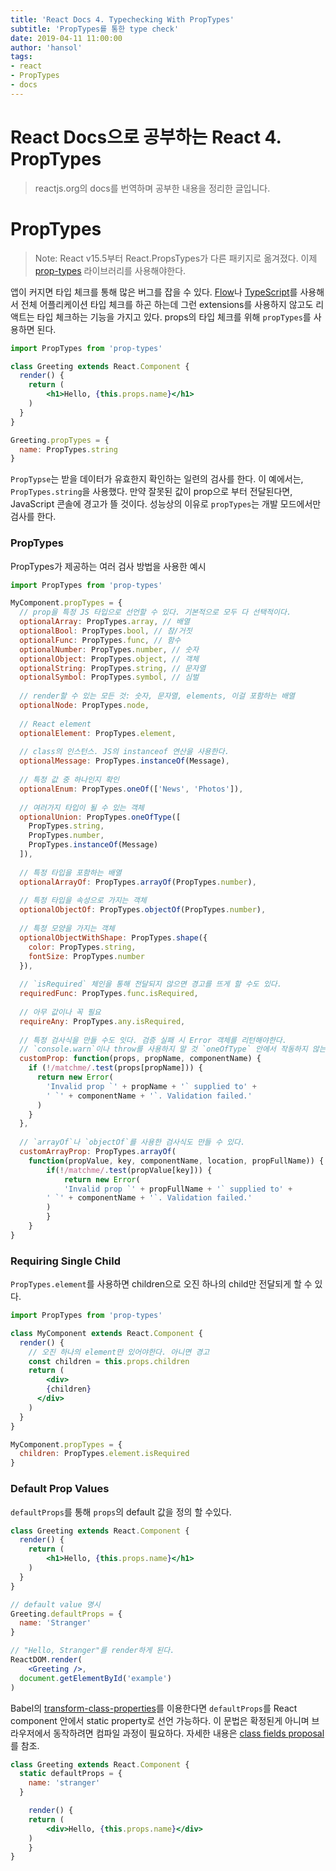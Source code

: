 ```yaml
---
title: 'React Docs 4. Typechecking With PropTypes'
subtitle: 'PropTypes를 통한 type check'
date: 2019-04-11 11:00:00
author: 'hansol'
tags:
- react
- PropTypes
- docs
---
```


# React Docs으로 공부하는 React 4. PropTypes

> reactjs.org의 docs를 번역하며 공부한 내용을 정리한 글입니다.

# PropTypes

> Note: 
> React v15.5부터 React.PropsTypes가 다른 패키지로 옮겨졌다. 이제 [prop-types](<https://www.npmjs.com/package/prop-types>) 라이브러리를 사용해야한다.

앱이 커지면 타입 체크를 통해 많은 버그를 잡을 수 있다. [Flow](<https://flow.org/>)나 [TypeScript](<https://www.typescriptlang.org/>)를 사용해서 전체 어플리케이션 타입 체크를 하곤 하는데 그런 extensions를 사용하지 않고도 리액트는 타입 체크하는 기능을 가지고 있다. props의 타입 체크를 위해 `propTypes`를 사용하면 된다.

```jsx
import PropTypes from 'prop-types'

class Greeting extends React.Component {
  render() {
    return (
    	<h1>Hello, {this.props.name}</h1>
    )
  }
}

Greeting.propTypes = {
  name: PropTypes.string
}
```

`PropTypse`는 받을 데이터가 유효한지 확인하는 일련의 검사를 한다. 이 예에서는, `PropTypes.string`을 사용했다. 만약 잘못된 값이 prop으로 부터 전달된다면, JavaScript 콘솔에 경고가 뜰 것이다. 성능상의 이유로 `propTypes`는 개발 모드에서만 검사를 한다.



### PropTypes

PropTypes가 제공하는 여러 검사 방법을 사용한 예시

```jsx
import PropTypes from 'prop-types'

MyComponent.propTypes = {
  // prop을 특정 JS 타입으로 선언할 수 있다. 기본적으로 모두 다 선택적이다.
  optionalArray: PropTypes.array, // 배열
  optionalBool: PropTypes.bool, // 참/거짓
  optionalFunc: PropTypes.func, // 함수
  optionalNumber: PropTypes.number, // 숫자
  optionalObject: PropTypes.object, // 객체
  optionalString: PropTypes.string, // 문자열
  optionalSymbol: PropTypes.symbol, // 심벌
  
  // render할 수 있는 모든 것: 숫자, 문자열, elements, 이걸 포함하는 배열
  optionalNode: PropTypes.node,
  
  // React element
  optionalElement: PropTypes.element,
  
  // class의 인스턴스. JS의 instanceof 연산을 사용한다.
  optionalMessage: PropTypes.instanceOf(Message),
  
  // 특정 값 중 하나인지 확인
  optionalEnum: PropTypes.oneOf(['News', 'Photos']),
  
  // 여러가지 타입이 될 수 있는 객체
  optionalUnion: PropTypes.oneOfType([
    PropTypes.string,
    PropTypes.number,
    PropTypes.instanceOf(Message)
  ]),
  
  // 특정 타입을 포함하는 배열
  optionalArrayOf: PropTypes.arrayOf(PropTypes.number),
  
  // 특정 타입을 속성으로 가지는 객체
  optionalObjectOf: PropTypes.objectOf(PropTypes.number),
  
  // 특정 모양을 가지는 객체
  optionalObjectWithShape: PropTypes.shape({
    color: PropTypes.string,
    fontSize: PropTypes.number
  }),
  
  // `isRequired` 체인을 통해 전달되지 않으면 경고를 뜨게 할 수도 있다.
  requiredFunc: PropTypes.func.isRequired,
  
  // 아무 값이나 꼭 필요
  requireAny: PropTypes.any.isRequired,
  
  // 특정 검사식을 만들 수도 잇다. 검증 실패 시 Error 객체를 리턴해야한다.
  // `console.warn`이나 throw를 사용하지 말 것 `oneOfType` 안에서 작동하지 않는다.
  customProp: function(props, propName, componentName) {
    if (!/matchme/.test(props[propName])) {
      return new Error(
      	'Invalid prop `' + propName + '` supplied to' +
        ' `' + componentName + '`. Validation failed.'
      )
    }
  },
  
  // `arrayOf`나 `objectOf`를 사용한 검사식도 만들 수 있다.
  customArrayProp: PropTypes.arrayOf(
    function(propValue, key, componentName, location, propFullName)) {
    	if(!/matchme/.test(propValue[key])) {
    		return new Error(
        	'Invalid prop `' + propFullName + '` supplied to' +
        ' `' + componentName + '`. Validation failed.'
        )
  		}
    }
}
```



### Requiring Single Child

`PropTypes.element`를 사용하면 children으로 오진 하나의 child만 전달되게 할 수 있다.

```jsx
import PropTypes from 'prop-types'

class MyComponent extends React.Component {
  render() {
    // 오진 하나의 element만 있어야한다. 아니면 경고
    const children = this.props.children
    return (
    	<div>
      	{children}
      </div>
    )
  }
}

MyComponent.propTypes = {
  children: PropTypes.element.isRequired
}
```



### Default Prop Values

 `defaultProps`를 통해 `props`의 default 값을 정의 할 수있다.

```jsx
class Greeting extends React.Component {
  render() {
    return (
    	<h1>Hello, {this.props.name}</h1>
    )
  }
}

// default value 명시
Greeting.defaultProps = {
  name: 'Stranger'
}

// "Hello, Stranger"를 render하게 된다.
ReactDOM.render(
	<Greeting />,
  document.getElementById('example')
)
```

Babel의 [transform-class-properties](<https://babeljs.io/docs/en/babel-plugin-proposal-class-properties>)를 이용한다면 `defaultProps`를 React component 안에서 static property로 선언 가능하다. 이 문법은 확정된게 아니며 브라우저에서 동작하려면 컴파일 과정이 필요하다. 자세한 내용은 [class fields proposal](<https://github.com/tc39/proposal-class-fields>)를 참조.

```jsx
class Greeting extends React.Component {
  static defaultProps = {
    name: 'stranger'
  }

	render() {
  	return (
  		<div>Hello, {this.props.name}</div>
  	)
	}
}
```

